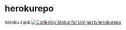 herokurepo
==========

heroku apps
[ ![Codeship Status for iamjassz/herokurepo](https://www.codeship.io/projects/14eee930-1931-0132-e5c1-76f4c9dbbc71/status)](https://www.codeship.io/projects/34336)
